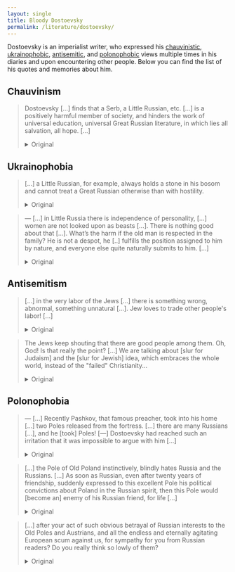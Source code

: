 ```yaml
---
layout: single
title: Bloody Dostoevsky
permalink: /literature/dostoevsky/
---
```

Dostoevsky is an imperialist writer, who expressed his
[chauvinistic](/literature/dostoevsky/#chauvinism),
[ukrainophobic](/literature/dostoevsky/#ukrainophobia),
[antisemitic](/literature/dostoevsky/#antisemitism),
and [polonophobic](/literature/dostoevsky/#polonophobia)
views multiple times in his diaries and upon encountering other people.
Below you can find the list of his quotes and memories about him.

## Chauvinism
> Dostoevsky [...] finds that a Serb, a Little Russian, etc. [...] is a positively harmful member of society,
> and hinders the work of universal education, universal Great Russian literature, in which lies all salvation, all hope. [...]
> <details><summary>Original</summary>
> Нетерпимость в споре еще более выказалась у Достоевского, когда речь как-то нечаянно коснулась национальностей:
> он находит, что серб, малоросс и т. д., сочувствующий родному языку, родной литературе, положительно зловредный член общества,
> и тормозит работу всеобщего просвещения, всеобщей великорусской литературы, в которых все спасение, вся надежда.
> Он тормозит ход цивилизации, созданной одним великорусским народом, сумевшим создать величайшее из государств.
> <br><br><i>Воспоминания и исследования о творчестве Ф. М. Достоевского, 1876</i>
> </details>

## Ukrainophobia
> [...] a Little Russian, for example, always holds a stone in his bosom
> and cannot treat a Great Russian otherwise than with hostility.
> <details><summary>Original</summary>
> Один великоросс великодушно и честно смотрит на все национальности, без всякой злобы и преднамеренности,
> тогда как малоросс, например, вечно держит камень за пазухой и не может отнестись к великороссу иначе, как с враждой.
> <br><br><i>Воспоминания и исследования о творчестве Ф. М. Достоевского, 1876</i>
> </details>

> — [...] in Little Russia there is independence of personality, [...] women are not looked upon as beasts [...].
> There is nothing good about that [...]. What’s the harm if the old man is respected in the family?
> He is not a despot, he [..] fulfills the position assigned to him by nature, and everyone else quite naturally submits to him. [...]
> <details><summary>Original</summary>
> — Вы говорите, что в Малороссии существует независимость личности, что взрослый женатый сын выбирается на хозяйство,
> что на женщину не смотрят как на скотину, что часто она орудует в доме, что семья живет особняком.
> Что ж тут хорошего: женится сын, обособляется и тотчас делается врагом. Хозяйство делится по клочкам, интересы идут врозь,
> — вот вам и начало нищенства. Между тем как великорусская семья представляет собою общинное начало.
> Что за беда, если старика уважают в семье. Это не деспот, в нем для семьи олицетворяется известный идеал,
> он не потому властвует, что ему так вздумалось, — нет, он точно выполняет должность, назначенную ему природой,
> а все остальные вполне естественно подчиняются ему. Чувствуется близость, общность интересов, разделение труда,
> и взамен всего этого вы предлагаете обособленность, вражду.
> <br><br><i>Воспоминания и исследования о творчестве Ф. М. Достоевского, 1876</i>
> </details>

## Antisemitism
> [...] in the very labor of the Jews [...] there is something wrong, abnormal, something unnatural [...].
> Jew loves to trade other people's labor! [...]
> <details><summary>Original</summary>
> Наши оппоненты указывают, что евреи, напротив, бедны, повсеместно даже бедны, а в России особенно,
> что только самая верхушка евреев богата, банкиры и цари бирж, а из остальных евреев чуть ли не девять десятых их
> — буквально нищие, мечутся из-за куска хлеба, предлагают куртаж, ищут где бы урвать копейку на хлеб.
> Да, это, кажется, правда, но что же это обозначает? Не значит ли это именно, что в самом труде евреев
> (то есть огромного большинства их, по крайней мере), в самой эксплуатации их заключается нечто неправильное,
> ненормальное, нечто неестественное, несущее само в себе свою кару. Еврей предлагает посредничество, торгует чужим трудом.
> Капитал есть накопленный труд; еврей любит торговать чужим трудом! Но всё же это пока ничего не изменяет;
> зато верхушка евреев воцаряется над человечеством всё сильнее и тверже и стремится дать миру свой облик и свою суть.
> <br><br><i>Дневник писателя, 1877</i>
> </details>

> The Jews keep shouting that there are good people among them. Oh, God! Is that really the point? [...]
> We are talking about [slur for Judaism] and the [slur for Jewish] idea,
> which embraces the whole world, instead of the "failed" Christianity...
> <details><summary>Original</summary>
> Евреи все кричат, что есть же и между ними хорошие люди. О Боже! да разве в этом дело?
> Да и вовсе мы не о хороших или дурных людях теперь говорим. И разве между теми нет тоже хороших людей?
> Разве покойный парижский Джемс Ротшильд был дурной человек? Мы говорим о целом и об идее его,
> мы говорим о жидовстве и об идее жидовской, охватывающей весь мир, вместо "неудавшегося" христианства...
> <br><br><i>Дневник писателя, 1877</i>
> </details>

## Polonophobia
> — [...] Recently Pashkov, that famous preacher, took into his home [...] two Poles released from the fortress.
> [...] there are many Russians [...], and he [took] Poles! [—]
> Dostoevsky had reached such an irritation that it was impossible to argue with him [...]
> <details><summary>Original</summary>
> — Я знаю, мы все куда как сочувствуем чужим национальностям.
> Недавно Пашков, этот известный проповедник, принял к себе в дом, отделил помещение и окружил всеми удобствами
> — кого бы вы думали? — двух полек, выпущенных из крепости. Черт знает что такое — мало ли русских вешается с голоду, а он — полек!
> <br><br>
> Я видела, что Достоевский дошел до такого раздражения, что спорить с ним больше невозможно, и замолчала.
> <br><br><i>Воспоминания и исследования о творчестве Ф. М. Достоевского, 1876</i>
> </details>

> [...] the Pole of Old Poland instinctively, blindly hates Russia and the Russians. [...]
> As soon as Russian, even after twenty years of friendship, suddenly expressed to this excellent Pole his political
> convictions about Poland in the Russian spirit, then this Pole would [become an] enemy of his Russian friend, for life [...]
> <details><summary>Original</summary>
> Рассуждениями ясными и точными доказывает г-н Костомаров, что всё это лишь нам западня,
> что наведут они к нам Конрадов Валленродов, предателей; что поляк Старой Польши инстинктивно, слепо ненавидит Россию и русских.
> Г-н Костомаров допускает, однако же, что есть прекрасные поляки, которые могут жить даже в дружбе с иным русским,
> спасти его в беде, одолжить его. Это, конечно, правда, но чуть только этот русский, хотя бы даже после двадцати лет дружбы,
> вдруг бы выразил этому прекрасному поляку свои политические убеждения насчет Польши в русском духе, то этот поляк тотчас же, тут же, стал бы явным или тайным врагом своего русского друга, на всю жизнь, до конца, непримиримым и безграничным. Об этом забыл прибавить г-н Костомаров.
> <br><br><i>Дневник писателя, 1877</i>
> </details>

> [...] after your act of such obvious betrayal of Russian interests to the Old Poles and Austrians,
> and all the endless and eternally agitating European scum against us, for sympathy for you from Russian readers?
> Do you really think so lowly of them?
> <details><summary>Original</summary>
> Теперь о другом: утолив вашу злобу, написав заведомую неправду, вы позволяете еще себе надеяться,
> после вашего-то поступка столь явного предательства русских интересов старополякам и австрийцам,
> и всякой бесконечной и вечно агитирующей против нас европейской швали, — на сочувствие к вам русских читателей?
> Неужели вы так низко об них думаете?
> <br><br><i>Дневник писателя, 1877</i>
> </details>
